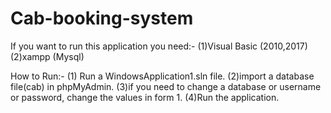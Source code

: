 # Cab-booking-system
If you want to run this application you need:-
(1)Visual Basic (2010,2017)
(2)xampp (Mysql)

How to Run:-
(1) Run a WindowsApplication1.sln file.
(2)import a database file(cab) in phpMyAdmin.
(3)if you need to change a database or username or password, change the values in form 1.
(4)Run the application.
